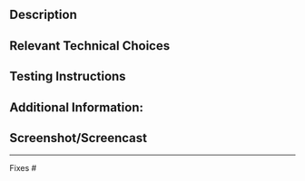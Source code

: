 ## Description

<!-- What do we want to achieve with this PR? -->

## Relevant Technical Choices

<!-- Please describe your changes. -->

## Testing Instructions

<!--
How can the changes in this PR be verified?
Please provide step-by-step instructions to test the changes.
-->

## Additional Information:

<!-- Any other information. -->

## Screenshot/Screencast

<!-- Please provide Screenshot/Screencast, if applicable -->

---

<!--
Example:

Fixes #123
Partially addresses #22
See #834
-->

Fixes #
